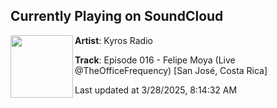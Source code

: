 ## Currently Playing on SoundCloud

[<img align="left" width="100" src="https://i1.sndcdn.com/artworks-55IZODpzwyygon7o-n6Np2A-t500x500.png">](https://soundcloud.com/kyrosradio/radio-016-felipe-moya-live-theofficefrequency)

**Artist**: Kyros Radio 

**Track**: Episode 016 - Felipe Moya (Live @TheOfficeFrequency) [San José, Costa Rica]

Last updated at 3/28/2025, 8:14:32 AM
